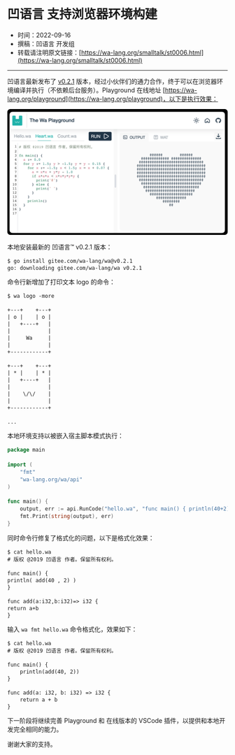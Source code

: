 # 凹语言 支持浏览器环境构建

- 时间：2022-09-16
- 撰稿：凹语言 开发组
- 转载请注明原文链接：[https://wa-lang.org/smalltalk/st0006.html](https://wa-lang.org/smalltalk/st0006.html)

---

凹语言最新发布了 [v0.2.1](https://github.com/wa-lang/wa/releases/tag/v0.2.1) 版本，经过小伙伴们的通力合作，终于可以在浏览器环境编译并执行（不依赖后台服务）。Playground 在线地址 [https://wa-lang.org/playground](https://wa-lang.org/playground)，以下是执行效果：

![](/st0006.png)

本地安装最新的 凹语言™ v0.2.1 版本：

```
$ go install gitee.com/wa-lang/wa@v0.2.1
go: downloading gitee.com/wa-lang/wa v0.2.1
```

命令行新增加了打印文本 logo 的命令：

```
$ wa logo -more

+---+    +---+
| o |    | o |
|   +----+   |
|            |
|     Wa     |
|            |
+------------+

+---+    +---+
| * |    | * |
|   +----+   |
|            |
|    \/\/    |
|            |
+------------+

...
```

本地环境支持以被嵌入宿主脚本模式执行：

```go
package main

import (
	"fmt"
	"wa-lang.org/wa/api"
)

func main() {
	output, err := api.RunCode("hello.wa", "func main() { println(40+2) }")
	fmt.Print(string(output), err)
}
```

同时命令行修复了格式化的问题，以下是格式化效果：

```wa
$ cat hello.wa
# 版权 @2019 凹语言 作者。保留所有权利。

func main() {
println( add(40 , 2) )
}

func add(a:i32,b:i32)=> i32 {
return a+b
}
```

输入 `wa fmt hello.wa` 命令格式化，效果如下：

```wa
$ cat hello.wa
# 版权 @2019 凹语言 作者。保留所有权利。

func main() {
	println(add(40, 2))
}

func add(a: i32, b: i32) => i32 {
	return a + b
}
```

下一阶段将继续完善 Playground 和 在线版本的 VSCode 插件，以提供和本地开发完全相同的能力。

谢谢大家的支持。
